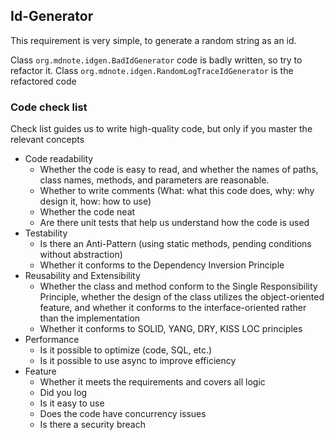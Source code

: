 ## Id-Generator

This requirement is very simple, to generate a random string as an id. 

Class `org.mdnote.idgen.BadIdGenerator`  code is badly written, so try to refactor it.  Class `org.mdnote.idgen.RandomLogTraceIdGenerator` is the refactored code


###  Code check list

Check list guides us to write high-quality code, but only if you master the relevant concepts

* Code readability
  * Whether the code is easy to read, and whether the names of paths, class names, methods, and parameters are reasonable.
  * Whether to write comments (What: what this code does, why: why design it, how: how to use)
  * Whether the code neat
  * Are there unit tests that help us understand how the code is used
* Testability
  * Is there an Anti-Pattern (using static methods, pending conditions without abstraction)
  * Whether it conforms to the Dependency Inversion Principle
* Reusability and Extensibility
  * Whether the class and method conform to the Single Responsibility Principle, whether the design of the class utilizes the object-oriented feature, and whether it conforms to the interface-oriented rather than the implementation
  * Whether it conforms to SOLID, YANG, DRY, KISS LOC principles
* Performance
  * Is it possible to optimize (code, SQL, etc.)
  * Is it possible to use async to improve efficiency
* Feature
  * Whether it meets the requirements and covers all logic
  * Did you log
  * Is it easy to use
  * Does the code have concurrency issues
  * Is there a security breach

